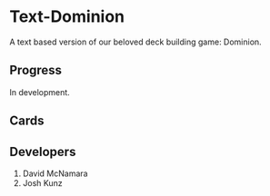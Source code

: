 # Text-Dominion
A text based version of our beloved deck building game: Dominion.
  <How do you want to describe the game to our users>

## Progress
In development.
  <Anything to be noted related to the current progress>

## Cards
 <Insert available cards>

## Developers
1) David McNamara
2) Josh Kunz
